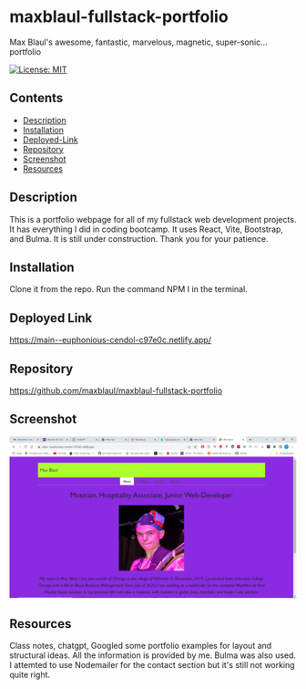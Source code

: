 # maxblaul-fullstack-portfolio
Max Blaul's awesome, fantastic, marvelous, magnetic, super-sonic... portfolio

[![License: MIT](https://img.shields.io/badge/License-MIT-yellow.svg)](https://opensource.org/licenses/MIT)

## Contents

* [Description](#description)
* [Installation](#installation)
* [Deployed-Link](#deployed-link) 
* [Repository](#repository)
* [Screenshot](#screenshot)
* [Resources](#resources)

## Description

This is a portfolio webpage for all of my fullstack web development projects. It has everything I did in coding bootcamp. It uses React, Vite, Bootstrap, and Bulma. It is still under construction. Thank you for your patience. 


## Installation 

Clone it from the repo. Run the command NPM I in the terminal. 

## Deployed Link
https://main--euphonious-cendol-c97e0c.netlify.app/

## Repository

https://github.com/maxblaul/maxblaul-fullstack-portfolio

## Screenshot
![Screenshot](<Screenshot (36).png>)
## Resources

Class notes, chatgpt, Googled some portfolio examples for layout and structural ideas. All the information is provided by me. Bulma was also used. I attemted to use Nodemailer for the contact section but it's still not working quite right. 